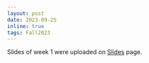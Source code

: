 ```yaml
---
layout: post
date: 2023-09-25
inline: true
tags: Fall2023
---
```


Slides of week 1 were uploaded on [Slides](/slides/) page.
